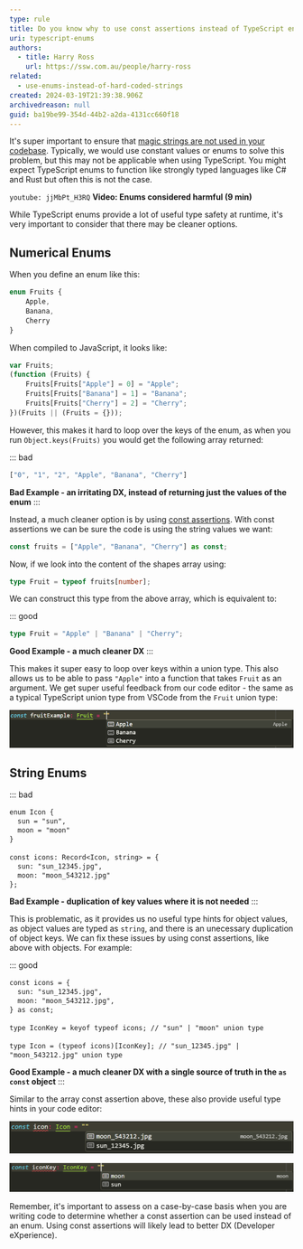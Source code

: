 ```yaml
---
type: rule
title: Do you know why to use const assertions instead of TypeScript enums?
uri: typescript-enums
authors:
  - title: Harry Ross
    url: https://ssw.com.au/people/harry-ross
related: 
  - use-enums-instead-of-hard-coded-strings
created: 2024-03-19T21:39:38.906Z
archivedreason: null
guid: ba19be99-354d-44b2-a2da-4131cc660f18
---
```

It's super important to ensure that [magic strings are not used in your codebase](https://www.ssw.com.au/rules/use-enums-instead-of-hard-coded-strings/). Typically, we would use constant values or enums to solve this problem, but this may not be applicable when using TypeScript. You might expect TypeScript enums to function like strongly typed languages like C# and Rust but often this is not the case.

<!--endintro-->

`youtube: jjMbPt_H3RQ`
**Video: Enums considered harmful (9 min)**

While TypeScript enums provide a lot of useful type safety at runtime, it's very important to consider that there may be cleaner options.

## Numerical Enums

When you define an enum like this:

```ts
enum Fruits {
    Apple,
    Banana,
    Cherry
}
```

When compiled to JavaScript, it looks like:

```js
var Fruits;
(function (Fruits) {
    Fruits[Fruits["Apple"] = 0] = "Apple";
    Fruits[Fruits["Banana"] = 1] = "Banana";
    Fruits[Fruits["Cherry"] = 2] = "Cherry";
})(Fruits || (Fruits = {}));
```

However, this makes it hard to loop over the keys of the enum, as when you run `Object.keys(Fruits)` you would get the following array returned:

::: bad

```ts
["0", "1", "2", "Apple", "Banana", "Cherry"] 
```

**Bad Example - an irritating DX, instead of returning just the values of the enum**
:::

Instead, a much cleaner option is by using [const assertions](https://www.typescriptlang.org/docs/handbook/release-notes/typescript-3-4.html#const-assertions). With const assertions we can be sure the code is using the string values we want:

```ts
const fruits = ["Apple", "Banana", "Cherry"] as const;
```

Now, if we look into the content of the shapes array using:

```ts
type Fruit = typeof fruits[number];
```

We can construct this type from the above array, which is equivalent to:

::: good

```ts
type Fruit = "Apple" | "Banana" | "Cherry";
```

**Good Example - a much cleaner DX**
:::

This makes it super easy to loop over keys within a union type. This also allows us to be able to pass `"Apple"` into a function that takes `Fruit` as an argument. We get super useful feedback from our code editor - the same as a typical TypeScript union type from VSCode from the `Fruit` union type:

![Figure: Working VSCode Intellisense that works with all const assertions](vscode-intellisense-array2.png)

## String Enums

::: bad

```tsx
enum Icon {
  sun = "sun",
  moon = "moon"
}

const icons: Record<Icon, string> = {
  sun: "sun_12345.jpg",
  moon: "moon_543212.jpg"
};
```

**Bad Example - duplication of key values where it is not needed**
:::

This is problematic, as it provides us no useful type hints for object values, as object values are typed as `string`, and there is an unecessary duplication of object keys. We can fix these issues by using const assertions, like above with objects. For example:

::: good

```tsx
const icons = {
  sun: "sun_12345.jpg",
  moon: "moon_543212.jpg",
} as const;

type IconKey = keyof typeof icons; // "sun" | "moon" union type

type Icon = (typeof icons)[IconKey]; // "sun_12345.jpg" | "moon_543212.jpg" union type
```

**Good Example - a much cleaner DX with a single source of truth in the `as const` object**
:::

Similar to the array const assertion above, these also provide useful type hints in your code editor:

![Figure: Using the Icon type from above](icon-vscode-sense.png)

![Figure: The IconKey type from above](iconkey-vscode-sense.png)

Remember, it's important to assess on a case-by-case basis when you are writing code to determine whether a const assertion can be used instead of an enum. Using const assertions will likely lead to better DX (Developer eXperience).
